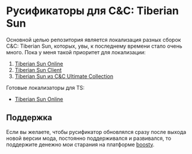 # Русификаторы для C&amp;C: Tiberian Sun
Основной целью репозитория является локализация разных сборок C&C: Tiberian Sun, которых, увы, к последнему времени стало очень много. Пока у меня такой приоритет для локализации:
1) [Tiberian Sun Online](https://cncnet.org/tiberian-sun)
2) [Tiberian Sun Client](https://www.moddb.com/mods/tiberian-sun-client)
3) [Tiberian Sun из C&C Ultimate Collection](https://www.origin.com/nld/ru-ru/store/command-and-conquer/command-and-conquer-the-ultimate-collection)

Готовые локализаторы для TS:
* [Tiberian Sun Online](https://github.com/MahBoiTranslator/TiberianSunRu/archive/v1.3-TSO.zip)

## Поддержка
Если вы желаете, чтобы русификатор обновлялся сразу после выхода новой версии мода, постоянно поддерживался и развивался, то поддержите денежно мои старания на платформе [boosty](https://boosty.to/mah_boi).
